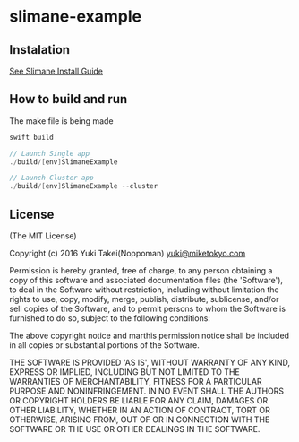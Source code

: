 # slimane-example


## Instalation
[See Slimane Install Guide](https://github.com/noppoMan/Slimane/blob/develop/docs/install_guide.md)

## How to build and run
The make file is being made

```swift
swift build

// Launch Single app
./build/[env]SlimaneExample

// Launch Cluster app
./build/[env]SlimaneExample --cluster
```

## License

(The MIT License)

Copyright (c) 2016 Yuki Takei(Noppoman) yuki@miketokyo.com

Permission is hereby granted, free of charge, to any person obtaining a copy of this software and associated documentation files (the 'Software'), to deal in the Software without restriction, including without limitation the rights to use, copy, modify, merge, publish, distribute, sublicense, and/or sell copies of the Software, and to permit persons to whom the Software is furnished to do so, subject to the following conditions:

The above copyright notice and marthis permission notice shall be included in all copies or substantial portions of the Software.

THE SOFTWARE IS PROVIDED 'AS IS', WITHOUT WARRANTY OF ANY KIND, EXPRESS OR IMPLIED, INCLUDING BUT NOT LIMITED TO THE WARRANTIES OF MERCHANTABILITY, FITNESS FOR A PARTICULAR PURPOSE AND NONINFRINGEMENT. IN NO EVENT SHALL THE AUTHORS OR COPYRIGHT HOLDERS BE LIABLE FOR ANY CLAIM, DAMAGES OR OTHER LIABILITY, WHETHER IN AN ACTION OF CONTRACT, TORT OR OTHERWISE, ARISING FROM, OUT OF OR IN CONNECTION WITH THE SOFTWARE OR THE USE OR OTHER DEALINGS IN THE SOFTWARE.
